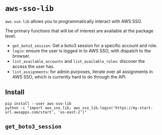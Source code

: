 # `aws-sso-lib`

`aws-sso-lib` allows you to programmatically interact with AWS SSO.

The primary functions that will be of interest are available at the package level:
* `get_boto3_session`: Get a boto3 session for a specific account and role.
* `login`: ensure the user is logged in to AWS SSO, with dispatch to the browser.
* `list_available_accounts` and `list_available_roles`: discover the access the user has.
* `list_assignments`: for admin purposes, iterate over all assignments in AWS SSO, which is currently hard to do through the API.

## Install

```
pip install --user aws-sso-lib
python -c "import aws_sso_lib; aws_sso_lib.login('https://my-start-url.awsapps.com/start', 'us-east-2')"
```

## `get_boto3_session`

